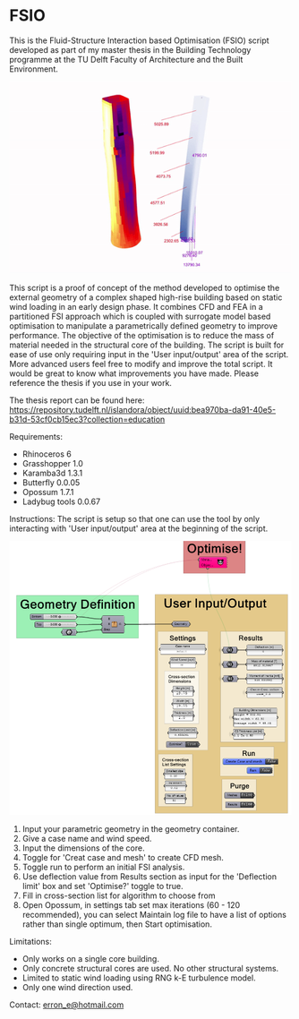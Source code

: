 # FSIO
This is the Fluid-Structure Interaction based Optimisation (FSIO) script developed as part of my master thesis in the Building Technology programme at the TU Delft Faculty of Architecture and the Built Environment.

![Animation](FSIO_animation.gif)

This script is a proof of concept of the method developed to optimise the external geometry of a complex shaped high-rise building based on static wind loading in an early design phase. It combines CFD and FEA in a partitioned FSI approach which is coupled with surrogate model based optimisation to manipulate a parametrically defined geometry to improve performance. The objective of the optimisation is to reduce the mass of material needed in the structural core of the building. The script is built for ease of use only requiring input in the 'User input/output' area of the script. More advanced users feel free to modify and improve the total script. It would be great to know what improvements you have made. Please reference the thesis if you use in your work.

The thesis report can be found here: https://repository.tudelft.nl/islandora/object/uuid:bea970ba-da91-40e5-b31d-53cf0cb15ec3?collection=education

Requirements:
- Rhinoceros 6
- Grasshopper 1.0
- Karamba3d 1.3.1
- Butterfly 0.0.05
- Opossum 1.7.1
- Ladybug tools 0.0.67

Instructions:
The script is setup so that one can use the tool by only interacting with 'User input/output' area at the beginning of the script.

![User Input/Output](User_InputOutput.png)

1. Input your parametric geometry in the geometry container.
2. Give a case name and wind speed.
3. Input the dimensions of the core.
4. Toggle for 'Creat case and mesh' to create CFD mesh.
5. Toggle run to perform an initial FSI analysis.
6. Use deflection value from Results section as input for the 'Deflection limit' box and set 'Optimise?' toggle to true.
7. Fill in cross-section list for algorithm to choose from
8. Open Opossum, in settings tab set max iterations (60 - 120 recommended), you can select Maintain log file to have a list of options rather than single optimum, then Start optimisation.

Limitations:
- Only works on a single core building.
- Only concrete structural cores are used. No other structural systems.
- Limited to static wind loading using RNG k-E turbulence model.
- Only one wind direction used.

Contact:
erron_e@hotmail.com
